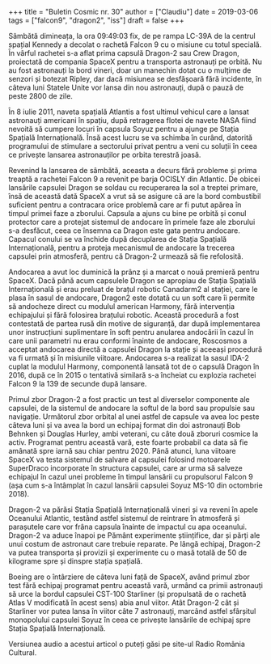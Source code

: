 +++
title = "Buletin Cosmic nr. 30"
author = ["Claudiu"]
date = 2019-03-06
tags = ["falcon9", "dragon2", "iss"]
draft = false
+++

Sâmbătă dimineața, la ora 09:49:03 fix, de pe rampa LC-39A de la centrul spațial Kennedy a decolat o rachetă Falcon 9 cu o misiune cu totul specială. În vârful rachetei s-a aflat prima capsulă Dragon-2 sau Crew Dragon, proiectată de compania SpaceX pentru a transporta astronauți pe orbită. Nu au fost astronauți la bord vineri, doar un manechin dotat cu o mulțime de senzori și botezat Ripley, dar dacă misiunea se desfășoară fără incidente, în câteva luni Statele Unite vor lansa din nou astronauți, după o pauză de peste 2800 de zile.

În 8 iulie 2011, naveta spațială Atlantis a fost ultimul vehicul care a lansat astronauți americani în spațiu, după retragerea flotei de navete NASA fiind nevoită să cumpere locuri în capsula Soyuz pentru a ajunge pe Stația Spațială Internațională. Însă acest lucru se va schimba în curând, datorită programului de stimulare a sectorului privat pentru a veni cu soluții în ceea ce privește lansarea astronauților pe orbita terestră joasă.

Revenind la lansarea de sâmbătă, aceasta a decurs fără probleme și prima treaptă a rachetei Falcon 9 a revenit pe barja OCISLY din Atlantic. De obicei lansările capsulei Dragon se soldau cu recuperarea la sol a treptei primare, însă de această dată SpaceX a vrut să se asigure că are la bord combustibil suficient pentru a contracara orice problemă care ar fi putut apărea în timpul primei faze a zborului. Capsula a ajuns cu bine pe orbită și conul protector care a protejat sistemul de andocare în primele faze ale zborului s-a desfăcut, ceea ce însemna ca Dragon este gata pentru andocare. Capacul conului se va închide după decuplarea de Stația Spațială Internațională, pentru a proteja mecanismul de andocare la trecerea capsulei prin atmosferă, pentru că Dragon-2 urmează să fie refolosită.

Andocarea a avut loc duminică la prânz și a marcat o nouă premieră pentru SpaceX. Dacă până acum capsulele Dragon se apropiau de Stația Spațială Internațională și erau preluat de brațul robotic Canadarm2 al stației, care le plasa în sasul de andocare, Dragon2 este dotată cu un soft care îi permite să andocheze direct cu modulul american Harmony, fără intervenția echipajului și fără folosirea brațului robotic. Această procedură a fost contestată de partea rusă din motive de siguranță, dar după implementarea unor instrucțiuni suplimentare în soft pentru anularea andocării în cazul în care unii parametri nu erau conformi înainte de andocare, Roscosmos a acceptat andocarea directă a capsulei Dragon la stație și aceeași procedură va fi urmată și în misiunile viitoare. Andocarea s-a realizat la sasul IDA-2 cuplat la modulul Harmony, componentă lansată tot de o capsulă Dragon în 2016, după ce în 2015 o tentativă similară s-a încheiat cu explozia rachetei Falcon 9 la 139 de secunde după lansare.

Primul zbor Dragon-2 a fost practic un test al diverselor componente ale capsulei, de la sistemul de andocare la softul de la bord sau propulsie sau navigație. Următorul zbor orbital al unei astfel de capsule va avea loc peste câteva luni și va avea la bord un echipaj format din doi astronauți Bob Behnken și Douglas Hurley, ambi veterani, cu câte două zboruri cosmice la activ. Programat pentru această vară, este foarte probabil ca data să fie amânată spre iarnă sau chiar pentru 2020. Până atunci, luna viitoare SpaceX va testa sistemul de salvare al capsulei folosind motoarele SuperDraco incorporate în structura capsulei, care ar urma să salveze echipajul în cazul unei probleme în timpul lansării cu propulsorul Falcon 9 (așa cum s-a întâmplat în cazul lansării capsulei Soyuz MS-10 din octombrie 2018).

Dragon-2 va părăsi Stația Spațială Internațională vineri și va reveni în apele Oceanului Atlantic, testând astfel sistemul de reintrare în atmosferă și parașutele care vor frâna capsula înainte de impactul cu apa oceanului. Dragon-2 va aduce înapoi pe Pământ experimente științifice, dar și părți ale unui costum de astronaut care trebuie reparate. Pe lângă echipaj, Dragon-2 va putea transporta și provizii și experimente cu o masă totală de 50 de kilograme spre și dinspre stația spațială.

Boeing are o întârziere de câteva luni față de SpaceX, având primul zbor test fără echipaj programat pentru această vară, urmând ca primii astronauți să urce la bordul capsulei CST-100 Starliner (și propulsată de o rachetă Atlas V modificată în acest sens) abia anul viitor. Atât Dragon-2 cât și Starliner vor putea lansa în viitor câte 7 astronauți, marcând astfel sfârșitul monopolului capsulei Soyuz în ceea ce privește lansările de echipaj spre Stația Spațială Internațională.

Versiunea audio a acestui articol o puteți găsi pe site-ul Radio România Cultural.